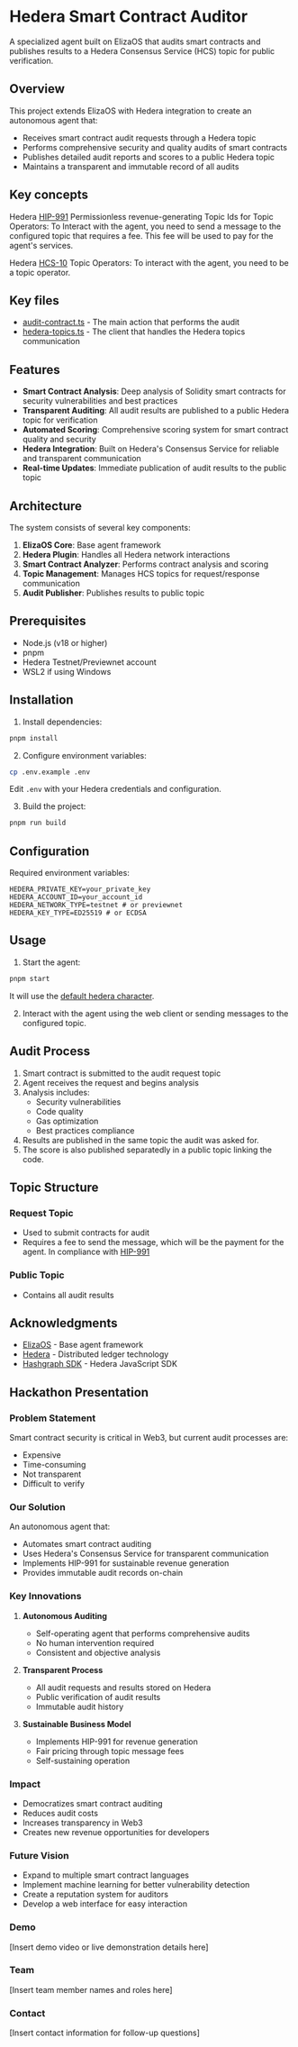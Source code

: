 # Hedera Smart Contract Auditor

A specialized agent built on ElizaOS that audits smart contracts and publishes results to a Hedera Consensus Service (HCS) topic for public verification.

## Overview

This project extends ElizaOS with Hedera integration to create an autonomous agent that:

- Receives smart contract audit requests through a Hedera topic
- Performs comprehensive security and quality audits of smart contracts
- Publishes detailed audit reports and scores to a public Hedera topic
- Maintains a transparent and immutable record of all audits

## Key concepts

Hedera [HIP-991](https://hips.hedera.com/hip/hip-991) Permissionless revenue-generating Topic Ids for Topic Operators: To Interact with the agent, you need to send a message to the configured topic that requires a fee. This fee will be used to pay for the agent's services.

Hedera [HCS-10](https://hips.hedera.com/hip/hcs-10) Topic Operators: To interact with the agent, you need to be a topic operator.

## Key files

- [audit-contract.ts](./packages/plugin-hedera/src/actions/audit-contract/audit-contract.ts) - The main action that performs the audit
- [hedera-topics.ts](./packages/plugin-hedera/src/client/hedera-topics.ts) - The client that handles the Hedera topics communication

## Features

- **Smart Contract Analysis**: Deep analysis of Solidity smart contracts for security vulnerabilities and best practices
- **Transparent Auditing**: All audit results are published to a public Hedera topic for verification
- **Automated Scoring**: Comprehensive scoring system for smart contract quality and security
- **Hedera Integration**: Built on Hedera's Consensus Service for reliable and transparent communication
- **Real-time Updates**: Immediate publication of audit results to the public topic

## Architecture

The system consists of several key components:

1. **ElizaOS Core**: Base agent framework
2. **Hedera Plugin**: Handles all Hedera network interactions
3. **Smart Contract Analyzer**: Performs contract analysis and scoring
4. **Topic Management**: Manages HCS topics for request/response communication
5. **Audit Publisher**: Publishes results to public topic

## Prerequisites

- Node.js (v18 or higher)
- pnpm
- Hedera Testnet/Previewnet account
- WSL2 if using Windows

## Installation

1. Install dependencies:

```bash
pnpm install
```

2. Configure environment variables:

```bash
cp .env.example .env
```

Edit `.env` with your Hedera credentials and configuration.

3. Build the project:

```bash
pnpm run build
```

## Configuration

Required environment variables:

```
HEDERA_PRIVATE_KEY=your_private_key
HEDERA_ACCOUNT_ID=your_account_id
HEDERA_NETWORK_TYPE=testnet # or previewnet
HEDERA_KEY_TYPE=ED25519 # or ECDSA
```

## Usage

1. Start the agent:

```bash
pnpm start
```

It will use the [default hedera character](./characters/hedera.character.json).

2. Interact with the agent using the web client or sending messages to the configured topic.

## Audit Process

1. Smart contract is submitted to the audit request topic
2. Agent receives the request and begins analysis
3. Analysis includes:
    - Security vulnerabilities
    - Code quality
    - Gas optimization
    - Best practices compliance
4. Results are published in the same topic the audit was asked for.
5. The score is also published separatedly in a public topic linking the code.

## Topic Structure

### Request Topic

- Used to submit contracts for audit
- Requires a fee to send the message, which will be the payment for the agent. In compliance with [HIP-991](https://hips.hedera.com/hip/hip-991)

### Public Topic

- Contains all audit results

## Acknowledgments

- [ElizaOS](https://github.com/elizaos/elizaos) - Base agent framework
- [Hedera](https://hedera.com) - Distributed ledger technology
- [Hashgraph SDK](https://github.com/hashgraph/hedera-sdk-js) - Hedera JavaScript SDK

## Hackathon Presentation

### Problem Statement

Smart contract security is critical in Web3, but current audit processes are:

- Expensive
- Time-consuming
- Not transparent
- Difficult to verify

### Our Solution

An autonomous agent that:

- Automates smart contract auditing
- Uses Hedera's Consensus Service for transparent communication
- Implements HIP-991 for sustainable revenue generation
- Provides immutable audit records on-chain

### Key Innovations

1. **Autonomous Auditing**

    - Self-operating agent that performs comprehensive audits
    - No human intervention required
    - Consistent and objective analysis

2. **Transparent Process**

    - All audit requests and results stored on Hedera
    - Public verification of audit results
    - Immutable audit history

3. **Sustainable Business Model**

    - Implements HIP-991 for revenue generation
    - Fair pricing through topic message fees
    - Self-sustaining operation

### Impact

- Democratizes smart contract auditing
- Reduces audit costs
- Increases transparency in Web3
- Creates new revenue opportunities for developers

### Future Vision

- Expand to multiple smart contract languages
- Implement machine learning for better vulnerability detection
- Create a reputation system for auditors
- Develop a web interface for easy interaction

### Demo

[Insert demo video or live demonstration details here]

### Team

[Insert team member names and roles here]

### Contact

[Insert contact information for follow-up questions]
